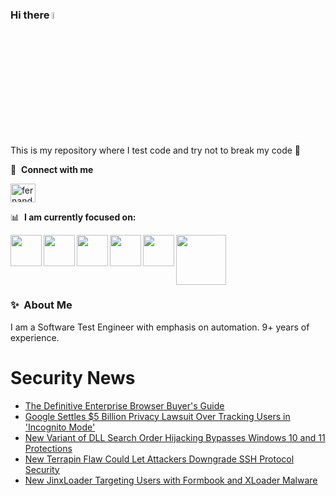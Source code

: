### Hi there <a href="https://www.gautamkrishnar.com/"><img src="https://media.giphy.com/media/hvRJCLFzcasrR4ia7z/giphy.gif" width="5%"></a>
This is my repository where I test code and try not to break my code :rofl:

🔗 &nbsp;**Connect with me**
<p align="left">
<a href="https://linkedin.com/in/fernandorlcruz" target="blank"><img align="center" src="https://raw.githubusercontent.com/rahuldkjain/github-profile-readme-generator/master/src/images/icons/Social/linked-in-alt.svg" alt="fernando cruz" height="30" width="40" /></a>
  
📊 &nbsp;**I am currently focused on:**

<img align="left" width='50' height='50' src="https://cdn.jsdelivr.net/gh/devicons/devicon/icons/python/python-original-wordmark.svg" />
<img align="left" width='50' height='50' src="https://cdn.jsdelivr.net/gh/devicons/devicon/icons/csharp/csharp-original.svg" />
<img align="left" width='50' height='50' src="https://cdn.jsdelivr.net/gh/devicons/devicon/icons/jenkins/jenkins-original.svg" />
<img align="left" width='50' height='50' src="https://specflow.org/wp-content/uploads/2021/05/SpecFlow-Icon.png" />
<img align="left" width='50' height='50' src="https://www.svgrepo.com/show/306098/githubactions.svg" />
<img width='80' height='80' src="https://cdn2.vectorstock.com/i/1000x1000/64/81/security-testing-concept-icon-safety-audit-key-vector-29166481.jpg" />
          
          
  
### ✨&nbsp; About Me

I am a Software Test Engineer with emphasis on automation. 9+ years of experience.

# Security News
<!-- BLOG-POST-LIST:START -->
- [The Definitive Enterprise Browser Buyer&#39;s Guide](https://thehackernews.com/2024/01/the-definitive-enterprise-browser.html)
- [Google Settles $5 Billion Privacy Lawsuit Over Tracking Users in &#39;Incognito Mode&#39;](https://thehackernews.com/2024/01/google-settles-5-billion-privacy.html)
- [New Variant of DLL Search Order Hijacking Bypasses Windows 10 and 11 Protections](https://thehackernews.com/2024/01/new-variant-of-dll-search-order.html)
- [New Terrapin Flaw Could Let Attackers Downgrade SSH Protocol Security](https://thehackernews.com/2024/01/new-terrapin-flaw-could-let-attackers.html)
- [New JinxLoader Targeting Users with Formbook and XLoader Malware](https://thehackernews.com/2024/01/new-jinxloader-targeting-users-with.html)
<!-- BLOG-POST-LIST:END -->
